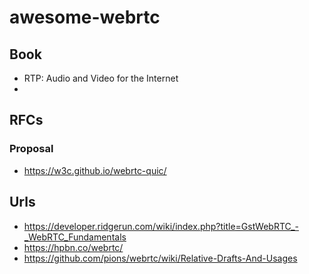 # awesome-webrtc

## Book 

* RTP: Audio and Video for the Internet 
* 

## RFCs

### Proposal

* https://w3c.github.io/webrtc-quic/

## Urls

* https://developer.ridgerun.com/wiki/index.php?title=GstWebRTC_-_WebRTC_Fundamentals
* https://hpbn.co/webrtc/
* https://github.com/pions/webrtc/wiki/Relative-Drafts-And-Usages
